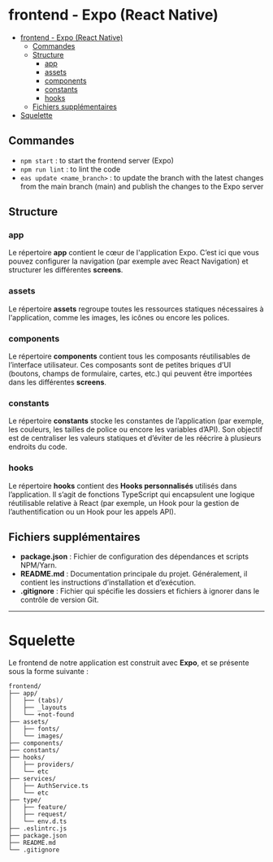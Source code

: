# frontend - Expo (React Native)

- [frontend - Expo (React Native)](#frontend---expo-react-native)
  - [Commandes](#commandes)
  - [Structure](#structure)
    - [app](#app)
    - [assets](#assets)
    - [components](#components)
    - [constants](#constants)
    - [hooks](#hooks)
  - [Fichiers supplémentaires](#fichiers-supplémentaires)
- [Squelette](#squelette)

## Commandes

- `npm start` : to start the frontend server (Expo)
- `npm run lint` : to lint the code
- `eas update <name_branch>` : to update the branch with the latest changes from the main branch (main) and publish the changes to the Expo server

## Structure

### app
Le répertoire **app** contient le cœur de l'application Expo. C’est ici que vous pouvez configurer la navigation (par exemple avec React Navigation) et structurer les différentes **screens**.

### assets
Le répertoire **assets** regroupe toutes les ressources statiques nécessaires à l'application, comme les images, les icônes ou encore les polices.

### components
Le répertoire **components** contient tous les composants réutilisables de l’interface utilisateur. Ces composants sont de petites briques d’UI (boutons, champs de formulaire, cartes, etc.) qui peuvent être importées dans les différentes **screens**.

### constants
Le répertoire **constants** stocke les constantes de l’application (par exemple, les couleurs, les tailles de police ou encore les variables d’API). Son objectif est de centraliser les valeurs statiques et d’éviter de les réécrire à plusieurs endroits du code.

### hooks
Le répertoire **hooks** contient des **Hooks personnalisés** utilisés dans l’application. Il s’agit de fonctions TypeScript qui encapsulent une logique réutilisable relative à React (par exemple, un Hook pour la gestion de l’authentification ou un Hook pour les appels API).

## Fichiers supplémentaires

- **package.json** : Fichier de configuration des dépendances et scripts NPM/Yarn.
- **README.md** : Documentation principale du projet. Généralement, il contient les instructions d’installation et d’exécution.
- **.gitignore** : Fichier qui spécifie les dossiers et fichiers à ignorer dans le contrôle de version Git.

---

# Squelette

Le frontend de notre application est construit avec **Expo**, et se présente sous la forme suivante :

```
frontend/
├── app/
│   ├── (tabs)/
│   ├── _layouts
│   └── +not-found
├── assets/
│   ├── fonts/
│   └── images/
├── components/
├── constants/
├── hooks/
│   ├── providers/
│   └── etc
├── services/
│   ├── AuthService.ts
│   └── etc
├── type/
│   ├── feature/
│   ├── request/
│   └── env.d.ts
├── .eslintrc.js
├── package.json
├── README.md
└── .gitignore
```
